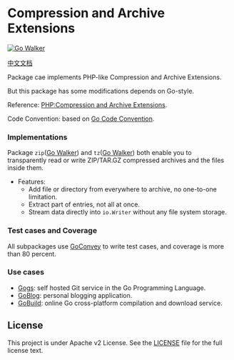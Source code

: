 Compression and Archive Extensions
==================================

[![Go Walker](http://gowalker.org/api/v1/badge)](http://gowalker.org/github.com/unknwon/cae)

[中文文档](README_ZH.md)

Package cae implements PHP-like Compression and Archive Extensions.

But this package has some modifications depends on Go-style.

Reference: [PHP:Compression and Archive Extensions](http://www.php.net/manual/en/refs.compression.php).

Code Convention: based on [Go Code Convention](https://github.com/unknwon/go-code-convention).

### Implementations

Package `zip`([Go Walker](http://gowalker.org/github.com/unknwon/cae/zip)) and `tz`([Go Walker](http://gowalker.org/github.com/unknwon/cae/tz)) both enable you to transparently read or write ZIP/TAR.GZ compressed archives and the files inside them.

- Features:
	- Add file or directory from everywhere to archive, no one-to-one limitation.
	- Extract part of entries, not all at once. 
	- Stream data directly into `io.Writer` without any file system storage.

### Test cases and Coverage

All subpackages use [GoConvey](http://goconvey.co/) to write test cases, and coverage is more than 80 percent.

### Use cases

- [Gogs](https://github.com/gogits/gogs): self hosted Git service in the Go Programming Language.
- [GoBlog](https://github.com/fuxiaohei/GoBlog): personal blogging application.
- [GoBuild](https://github.com/shxsun/gobuild/): online Go cross-platform compilation and download service.

## License

This project is under Apache v2 License. See the [LICENSE](LICENSE) file for the full license text.